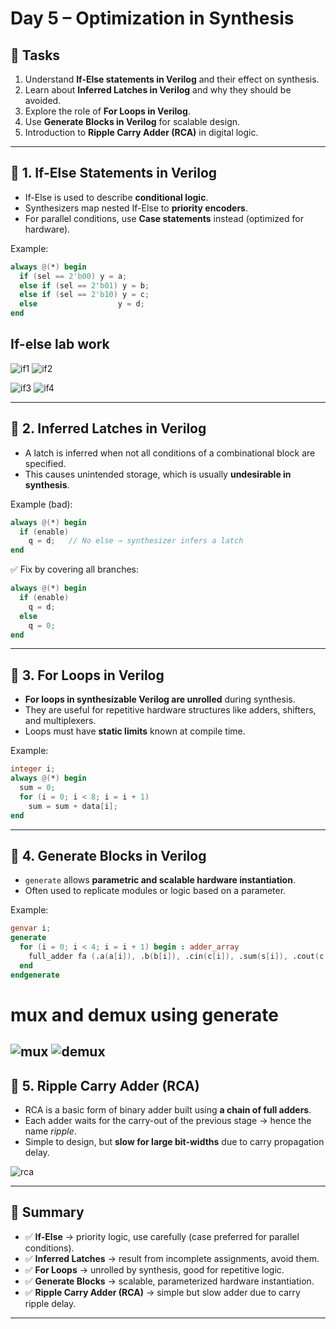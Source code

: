 
# Day 5 – Optimization in Synthesis

## 📌 Tasks
1. Understand **If-Else statements in Verilog** and their effect on synthesis.  
2. Learn about **Inferred Latches in Verilog** and why they should be avoided.  
3. Explore the role of **For Loops in Verilog**.  
4. Use **Generate Blocks in Verilog** for scalable design.  
5. Introduction to **Ripple Carry Adder (RCA)** in digital logic.  

---

## 🔹 1. If-Else Statements in Verilog

- If-Else is used to describe **conditional logic**.  
- Synthesizers map nested If-Else to **priority encoders**.  
- For parallel conditions, use **Case statements** instead (optimized for hardware).  

Example:
```verilog
always @(*) begin
  if (sel == 2'b00) y = a;
  else if (sel == 2'b01) y = b;
  else if (sel == 2'b10) y = c;
  else                  y = d;
end
```


## If-else lab work

![if1](if1.png)
![if2](if1s.png)

![if3](if2.png)
![if4](if2s.png)

---

## 🔹 2. Inferred Latches in Verilog

* A latch is inferred when not all conditions of a combinational block are specified.
* This causes unintended storage, which is usually **undesirable in synthesis**.

Example (bad):

```verilog
always @(*) begin
  if (enable)
    q = d;   // No else → synthesizer infers a latch
end
```

✅ Fix by covering all branches:

```verilog
always @(*) begin
  if (enable)
    q = d;
  else
    q = 0;
end
```

---

## 🔹 3. For Loops in Verilog

* **For loops in synthesizable Verilog are unrolled** during synthesis.
* They are useful for repetitive hardware structures like adders, shifters, and multiplexers.
* Loops must have **static limits** known at compile time.

Example:

```verilog
integer i;
always @(*) begin
  sum = 0;
  for (i = 0; i < 8; i = i + 1)
    sum = sum + data[i];
end
```

---

## 🔹 4. Generate Blocks in Verilog

* `generate` allows **parametric and scalable hardware instantiation**.
* Often used to replicate modules or logic based on a parameter.

Example:

```verilog
genvar i;
generate
  for (i = 0; i < 4; i = i + 1) begin : adder_array
    full_adder fa (.a(a[i]), .b(b[i]), .cin(c[i]), .sum(s[i]), .cout(c[i+1]));
  end
endgenerate
```

# mux and demux using generate
![mux](mux.png)
![demux](demux.png)
---

## 🔹 5. Ripple Carry Adder (RCA)

* RCA is a basic form of binary adder built using **a chain of full adders**.
* Each adder waits for the carry-out of the previous stage → hence the name *ripple*.
* Simple to design, but **slow for large bit-widths** due to carry propagation delay.

![rca](rca.png)

---

## 🎯 Summary

* ✅ **If-Else** → priority logic, use carefully (case preferred for parallel conditions).
* ✅ **Inferred Latches** → result from incomplete assignments, avoid them.
* ✅ **For Loops** → unrolled by synthesis, good for repetitive logic.
* ✅ **Generate Blocks** → scalable, parameterized hardware instantiation.
* ✅ **Ripple Carry Adder (RCA)** → simple but slow adder due to carry ripple delay.

---


